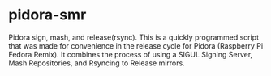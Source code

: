 pidora-smr
==========

Pidora sign, mash, and release(rsync). This is a quickly programmed script that was made for 
convenience in the release cycle for Pidora (Raspberry Pi Fedora Remix). It combines the process
of using a SIGUL Signing Server, Mash Repositories, and Rsyncing to Release mirrors.

